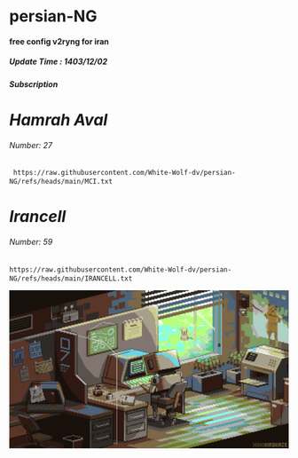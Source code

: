 # persian-NG

#### free config v2ryng for iran


<h5>Update Time : 1403/12/02</h5>

##### Subscription

  # *****Hamrah Aval*****

<h6>Number: 27</h6>

     https://raw.githubusercontent.com/White-Wolf-dv/persian-NG/refs/heads/main/MCI.txt

# *****Irancell*****

<h6>Number: 59 </h6>

    https://raw.githubusercontent.com/White-Wolf-dv/persian-NG/refs/heads/main/IRANCELL.txt

<p align="center">
<img  src="https://github.com/White-Wolf-dv/White-Wolf-dv/blob/main/14.gif">
</p>
